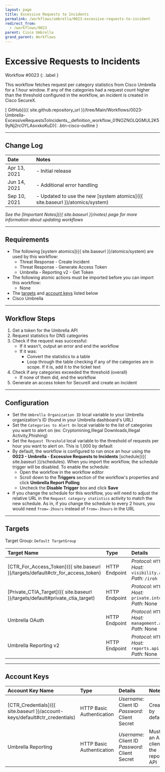```yaml
---
layout: page
title: Excessive Requests to Incidents
permalink: /workflows/umbrella/0023-excessive-requests-to-incident
redirect_from:
  - /workflows/0023
parent: Cisco Umbrella
grand_parent: Workflows
---
```


# Excessive Requests to Incidents
<div markdown="1">
Workflow #0023
{: .label }
</div>

This workflow fetches request per category statistics from Cisco Umbrella for a 1 hour window. If any of the categories had a request count higher than the threshold configured in the workflow, an incident is created in Cisco SecureX.

[<i class="fab fa-github"></i> GitHub]({{ site.github.repository_url }}/tree/Main/Workflows/0023-Umbrella-ExcessiveRequestsToIncidents__definition_workflow_01NOZNOLQGMUL2K59yNj2rcOYLAsvxkoKuD){: .btn-cisco-outline }

---

## Change Log

| Date | Notes |
|:-----|:------|
| Apr 13, 2021 | - Initial release |
| Jun 14, 2021 | - Additional error handling |
| Sep 10, 2021 | - Updated to use the new [system atomics]({{ site.baseurl }}/atomics/system) |

_See the [Important Notes]({{ site.baseurl }}/notes) page for more information about updating workflows_

---

## Requirements
* The following [system atomics]({{ site.baseurl }}/atomics/system) are used by this workflow:
	* Threat Response - Create Incident
	* Threat Response - Generate Access Token
	* Umbrella - Reporting v2 - Get Token
* The following atomic actions must be imported before you can import this workflow:
	* None
* The [targets](#targets) and [account keys](#account-keys) listed below
* Cisco Umbrella

---

## Workflow Steps
1. Get a token for the Umbrella API
1. Request statistics for DNS categories
1. Check if the request was successful:
	* If it wasn't, output an error and end the workflow
	* If it was:
		* Convert the statistics to a table
		* Loop through the table checking if any of the categories are in scope. If it is, add it to the ticket text
1. Check if any categories exceeded the threshold (overall)
	* If none of them did, end the workflow
1. Generate an access token for SecureX and create an incident

---

## Configuration
* Set the `Umbrella Organization ID` local variable to your Umbrella organization's ID (found in your Umbrella dashboard's URL)
* Set the `Categories to Alert On` local variable to the list of categories you want to alert on (ex: Cryptomining,Illegal Downloads,Illegal Activity,Phishing)
* Set the `Request Threshold` local variable to the threshold of requests per hour you want to alert on. This is 1,000 by default
* By default, the workflow is configured to run once an hour using the **0023 - Umbrella - Excessive Requests to Incidents** [schedule]({{ site.baseurl }}/schedules). When you import the workflow, the schedule trigger will be disabled. To enable the schedule:
	* Open the workflow in the workflow editor
	* Scroll down to the **Triggers** section of the workflow's properties and click **Umbrella Report Polling**
	* Uncheck the **Disable Trigger** box and click **Save**
* If you change the schedule for this workflow, you will need to adjust the relative URL in the `Request category statistics` activity to match the new schedule. As in, if you change the schedule to every 2 hours, you would need `from=-2hours` instead of `from=-1hours` in the URL

---

## Targets
Target Group: `Default TargetGroup`

| Target Name | Type | Details | Account Keys | Notes |
|:------------|:-----|:--------|:-------------|:------|
| [CTR_For_Access_Token]({{ site.baseurl }}/targets/default#ctr_for_access_token) | HTTP Endpoint | _Protocol:_ `HTTPS`<br />_Host:_ `visibility.amp.cisco.com`<br />_Path:_ `/iroh` | CTR_Credentials | Created by default |
| [Private_CTIA_Target]({{ site.baseurl }}/targets/default#private_ctia_target) | HTTP Endpoint | _Protocol:_ `HTTPS`<br />_Host:_ `private.intel.amp.cisco.com`<br />_Path:_ None | None | Created by default |
| Umbrella OAuth | HTTP Endpoint | _Protocol:_ `HTTPS`<br />_Host:_ `management.api.umbrella.com`<br />_Path:_ None | Umbrella Reporting | |
| Umbrella Reporting v2 | HTTP Endpoint | _Protocol:_ `HTTPS`<br />_Host:_ `reports.api.umbrella.com`<br />_Path:_ None | None | |


---

## Account Keys

| Account Key Name | Type | Details | Notes |
|:-----------------|:-----|:--------|:------|
| [CTR_Credentials]({{ site.baseurl }}/account-keys/default#ctr_credentials) | HTTP Basic Authentication | _Username:_ Client ID<br />_Password:_ Client Secret | Created by default |
| Umbrella Reporting | HTTP Basic Authentication | _Username:_ Client ID<br />_Password:_ Client Secret | Must be an API client for the reporting API |